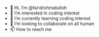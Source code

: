 - 👋 Hi, I’m @faridrohmatulloh
- 👀 I’m interested in coding interest
- 🌱 I’m currently learning coding interest
- 💞️ I’m looking to collaborate on all human
- 📫 How to reach me 

<!---
faridrohmatulloh/faridrohmatulloh is a ✨ special ✨ repository because its `README.md` (this file) appears on your GitHub profile.
You can click the Preview link to take a look at your changes.
--->
